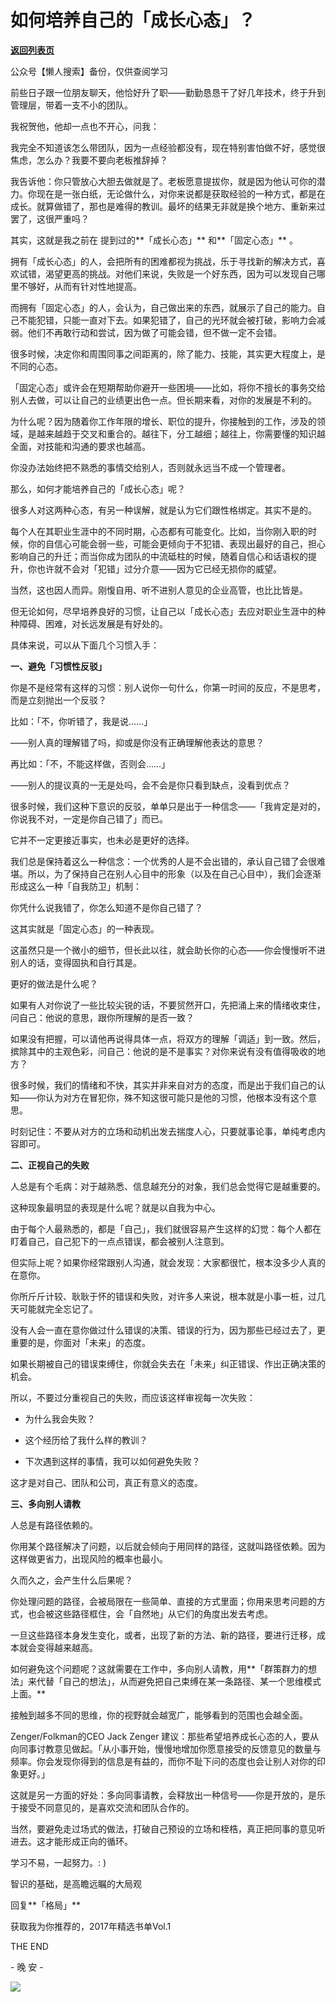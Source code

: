 # 如何培养自己的「成长心态」？

[**返回列表页**](/gzh/L先生说)

公众号【懒人搜索】备份，仅供查阅学习

  

前些日子跟一位朋友聊天，他恰好升了职——勤勤恳恳干了好几年技术，终于升到管理层，带着一支不小的团队。

  

我祝贺他，他却一点也不开心，问我：

  

我完全不知道该怎么带团队，因为一点经验都没有，现在特别害怕做不好，感觉很焦虑，怎么办？我要不要向老板推辞掉？

  

我告诉他：你只管放心大胆去做就是了。老板愿意提拔你，就是因为他认可你的潜力。你现在是一张白纸，无论做什么，对你来说都是获取经验的一种方式，都是在成长。就算做错了，那也是难得的教训。最坏的结果无非就是换个地方、重新来过罢了，这很严重吗？

  

其实，这就是我之前在 提到过的**「成长心态」** 和**「固定心态」** 。

  

拥有「成长心态」的人，会把所有的困难都视为挑战，乐于寻找新的解决方式，喜欢试错，渴望更高的挑战。对他们来说，失败是一个好东西，因为可以发现自己哪里不够好，从而有针对性地提高。

  

而拥有「固定心态」的人，会认为，自己做出来的东西，就展示了自己的能力。自己不能犯错，只能一直对下去。如果犯错了，自己的光环就会被打破，影响力会减弱。他们不再敢行动和尝试，因为做了可能会错，但不做一定不会错。

  

很多时候，决定你和周围同事之间距离的，除了能力、技能，其实更大程度上，是不同的心态。

  

「固定心态」或许会在短期帮助你避开一些困境——比如，将你不擅长的事务交给别人去做，可以让自己的业绩更出色一点。但长期来看，对你的发展是不利的。

  

为什么呢？因为随着你工作年限的增长、职位的提升，你接触到的工作，涉及的领域，是越来越趋于交叉和重合的。越往下，分工越细；越往上，你需要懂的知识越全面，对技能和沟通的要求也越高。

  

你没办法始终把不熟悉的事情交给别人，否则就永远当不成一个管理者。

  

那么，如何才能培养自己的「成长心态」呢？

  

很多人对这两种心态，有另一种误解，就是认为它们跟性格绑定。其实不是的。

  

每个人在其职业生涯中的不同时期，心态都有可能变化。比如，当你刚入职的时候，你的自信心可能会弱一些，可能会更倾向于不犯错、表现出最好的自己，担心影响自己的升迁；而当你成为团队的中流砥柱的时候，随着自信心和话语权的提升，你也许就不会对「犯错」过分介意——因为它已经无损你的威望。

  

当然，这也因人而异。刚愎自用、听不进别人意见的企业高管，也比比皆是。

  

但无论如何，尽早培养良好的习惯，让自己以「成长心态」去应对职业生涯中的种种障碍、困难，对长远发展是有好处的。

  

具体来说，可以从下面几个习惯入手：

  

  

**一、避免「习惯性反驳」**

  

你是不是经常有这样的习惯：别人说你一句什么，你第一时间的反应，不是思考，而是立刻抛出一个反驳？

  

比如：「不，你听错了，我是说……」

——别人真的理解错了吗，抑或是你没有正确理解他表达的意思？

  

再比如：「不，不能这样做，否则会……」

——别人的提议真的一无是处吗，会不会是你只看到缺点，没看到优点？

  

很多时候，我们这种下意识的反驳，单单只是出于一种信念——「我肯定是对的，你说我不对，一定是你自己错了」而已。

  

它并不一定更接近事实，也未必是更好的选择。

  

我们总是保持着这么一种信念：一个优秀的人是不会出错的，承认自己错了会很难堪。所以，为了保持自己在别人心目中的形象（以及在自己心目中），我们会逐渐形成这么一种「自我防卫」机制：

  

你凭什么说我错了，你怎么知道不是你自己错了？

  

这其实就是「固定心态」的一种表现。

  

这虽然只是一个微小的细节，但长此以往，就会助长你的心态——你会慢慢听不进别人的话，变得固执和自行其是。

  

更好的做法是什么呢？

  

如果有人对你说了一些比较尖锐的话，不要贸然开口，先把涌上来的情绪收束住，问自己：他说的意思，跟你所理解的是否一致？

  

如果没有把握，可以请他再说得具体一点，将双方的理解「调适」到一致。然后，摈除其中的主观色彩，问自己：他说的是不是事实？对你来说有没有值得吸收的地方？

  

很多时候，我们的情绪和不快，其实并非来自对方的态度，而是出于我们自己的认知——你认为对方在冒犯你，殊不知这很可能只是他的习惯，他根本没有这个意思。

  

时刻记住：不要从对方的立场和动机出发去揣度人心，只要就事论事，单纯考虑内容即可。

  

  

**二、正视自己的失败**

  

人总是有个毛病：对于越熟悉、信息越充分的对象，我们总会觉得它是越重要的。

  

这种现象最明显的表现是什么呢？就是以自我为中心。

  

由于每个人最熟悉的，都是「自己」，我们就很容易产生这样的幻觉：每个人都在盯着自己，自己犯下的一点点错误，都会被别人注意到。

  

但实际上呢？如果你经常跟别人沟通，就会发现：大家都很忙，根本没多少人真的在意你。

  

你所斤斤计较、耿耿于怀的错误和失败，对许多人来说，根本就是小事一桩，过几天可能就完全忘记了。

  

没有人会一直在意你做过什么错误的决策、错误的行为，因为那些已经过去了，更重要的是，你面对「未来」的态度。

  

如果长期被自己的错误束缚住，你就会失去在「未来」纠正错误、作出正确决策的机会。

  

所以，不要过分重视自己的失败，而应该这样审视每一次失败：

  * 为什么我会失败？

  * 这个经历给了我什么样的教训？

  * 下次遇到这样的事情，我可以如何避免失败？  

  

这才是对自己、团队和公司，真正有意义的态度。

  

  

**三、多向别人请教**

  

人总是有路径依赖的。

  

你用某个路径解决了问题，以后就会倾向于用同样的路径，这就叫路径依赖。因为这样做更省力，出现风险的概率也最小。

  

久而久之，会产生什么后果呢？

  

你处理问题的路径，会被局限在一些简单、直接的方式里面；你用来思考问题的方式，也会被这些路径框住，会「自然地」从它们的角度出发去考虑。

  

一旦这些路径本身发生变化，或者，出现了新的方法、新的路径，要进行迁移，成本就会变得越来越高。

  

如何避免这个问题呢？这就需要在工作中，多向别人请教，用**「群策群力的想法」来代替「自己的想法」，从而避免把自己束缚在某一条路径、某一个思维模式上面。**

  

接触到越多不同的思维，你的视野就会越宽广，能够看到的范围也会越全面。

  

Zenger/Folkman的CEO Jack Zenger
建议：那些希望培养成长心态的人，要从向同事讨教意见做起。「从小事开始，慢慢地增加你愿意接受的反馈意见的数量与频率。你会发现你得到的信息是有益的，而你不耻下问的态度也会让别人对你的印象更好。」

  

这就是另一方面的好处：多向同事请教，会释放出一种信号——你是开放的，是乐于接受不同意见的，是喜欢交流和团队合作的。

  

当然，要避免走过场式的做法，打破自己预设的立场和桎梏，真正把同事的意见听进去。这才能形成正向的循环。

  

  

学习不易，一起努力。: )  

  

  

智识的基础，是高瞻远瞩的大局观

回复**「格局」**

获取我为你推荐的，2017年精选书单Vol.1

  

  

THE END

\- 晚 安 -

![](http://mmbiz.qpic.cn/mmbiz_png/yWXmuSFeCk3ibIxf01XssUApp8GmQWOo2eL8HiapFmiayPyXvU7icPB6EegvswwichGE18zTeqbky8CKF8angto3Wgg/0/mmbizgif)

  

  

